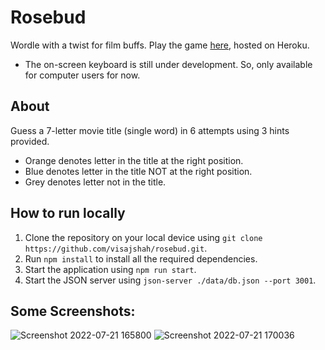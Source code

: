 # Rosebud

Wordle with a twist for film buffs. Play the game [here](https://rosebud-wordle.herokuapp.com/), hosted on Heroku.

* The on-screen keyboard is still under development. So, only available for computer users for now.

## About

Guess a 7-letter movie title (single word) in 6 attempts using 3 hints provided.

* Orange denotes letter in the title at the right position.
* Blue denotes letter in the title NOT at the right position.
* Grey denotes letter not in the title.

## How to run locally

1. Clone the repository on your local device using `git clone https://github.com/visajshah/rosebud.git`.
2. Run `npm install` to install all the required dependencies.
3. Start the application using `npm run start`.
4. Start the JSON server using `json-server ./data/db.json --port 3001`.

## Some Screenshots:
![Screenshot 2022-07-21 165800](https://user-images.githubusercontent.com/43022912/180204049-c9522a8b-c2b2-4b4e-b009-cfafabe9a27f.png)
![Screenshot 2022-07-21 170036](https://user-images.githubusercontent.com/43022912/180204073-f24b457b-c261-4603-b45c-1f4c3a79669d.png)
